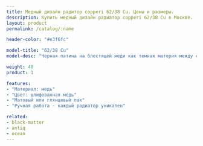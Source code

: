 ```yaml
---
title: Медный дизайн радитор copperi 62/38 Cu. Цены и размеры.
description: Купить медный дизайн радиатор copperi 62/38 Cu в Москве.
layout: product
permalink: /catalog/:name

header-color: "#e3f6fc"

model-title: "62/38 Cu"
model-desc: "Черная патина на блестящей меди как темная материя между сияющими галактиками. Радиатор покрыт матовым или глянцевым лаком, чтобы сохранить рисунок неизменным."

weight: 40
product: 1

features:
- "Материал: медь"
- "Цвет: шлифованная медь"
- "Матовый или глянцевый лак"
- "Ручная работа - каждый радиатор уникален"

related:
- black-matter
- antiq
- ocean
---
```

